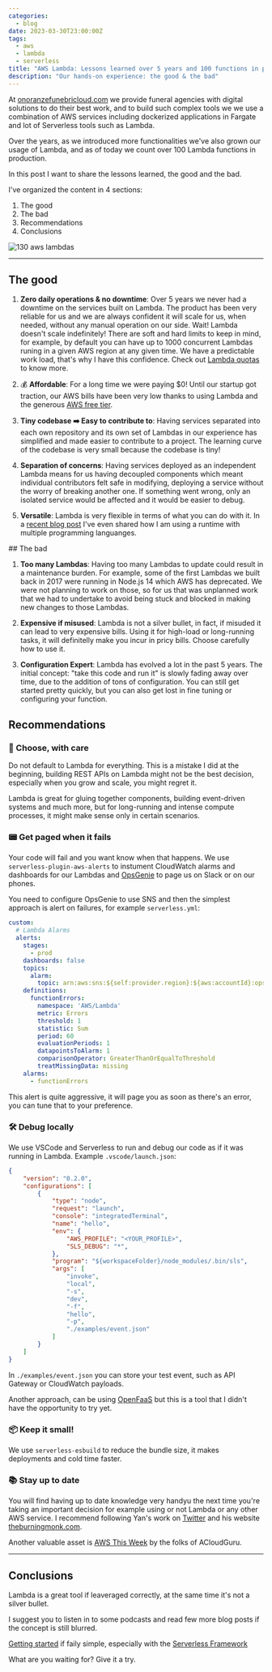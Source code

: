 ```yaml
---
categories:
  - blog
date: 2023-03-30T23:00:00Z
tags:
  - aws
  - lambda
  - serverless
title: "AWS Lambda: Lessons learned over 5 years and 100 functions in production"
description: "Our hands-on experience: the good & the bad"
---
```


At [onoranzefunebricloud.com](https://onoranzefunebricloud.com) we provide funeral agencies with digital solutions to do their best work, and to build such complex tools we we use a combination of AWS services including dockerized applications in Fargate and lot of Serverless tools such as Lambda.

Over the years, as we introduced more functionalities we've also grown our usage of Lambda, and as of today we count over 100 Lambda functions in production.

In this post I want to share the lessons learned, the good and the bad.

I've organized the content in 4 sections:

1. The good
2. The bad
3. Recommendations
4. Conclusions

![130 aws lambdas](https://dev-to-uploads.s3.amazonaws.com/uploads/articles/a8m6rnlfptfughh5b8hy.png)

---

## The good

1. **Zero daily operations & no downtime**: Over 5 years we never had a downtime on the services built on Lambda. The product has been very reliable for us and we are always confident it will scale for us, when needed, without any manual operation on our side. Wait! Lambda doesn't scale indefinitely! There are soft and hard limits to keep in mind, for example, by default you can have up to 1000 concurrent Lambdas runing in a given AWS region at any given time. We have a predictable work load, that's why I have this confidence. Check out [Lambda quotas](https://docs.aws.amazon.com/lambda/latest/dg/gettingstarted-limits.html) to know more.

2. 💰 **Affordable**: For a long time we were paying $0! Until our startup got traction, our AWS bills have been very low thanks to using Lambda and the generous [AWS free tier](https://aws.amazon.com/lambda/pricing/).

3. **Tiny codebase ➡️ Easy to contribute to**: Having services separated into each own repository and its own set of Lambdas in our experience has simplified and made easier to contribute to a project. The learning curve of the codebase is very small because the codebase is tiny!

4. **Separation of concerns**: Having services deployed as an independent Lambda means for us having decoupled components which meant individual contributors felt safe in modifying, deploying a service without the worry of breaking another one. If something went wrong, only an isolated service would be affected and it would be easier to debug.

5. **Versatile**: Lambda is very flexible in terms of what you can do with it. In a [recent blog post](https://dev.to/andreafalzetti/combining-nodejs-and-python-in-a-single-aws-lambda-function-53bl) I've even shared how I am using a runtime with multiple programming languanges.

## The bad

1. **Too many Lambdas**: Having too many Lambdas to update could result in a maintenance burden. For example, some of the first Lambdas we built back in 2017 were running in Node.js 14 which AWS has deprecated. We were not planning to work on those, so for us that was unplanned work that we had to undertake to avoid being stuck and blocked in making new changes to those Lambdas.

2. **Expensive if misused**: Lambda is not a silver bullet, in fact, if misuded it can lead to very expensive bills. Using it for high-load or long-running tasks, it will definitelly make you incur in pricy bills. Choose carefully how to use it.

3. **Configuration Expert**: Lambda has evolved a lot in the past 5 years. The initial concept: "take this code and run it" is slowly fading away over time, due to the addition of tons of configuration. You can still get started pretty quickly, but you can also get lost in fine tuning or configuring your function.

## Recommendations

### 🎯 Choose, with care

Do not default to Lambda for everything. This is a mistake I did at the beginning, building REST APIs on Lambda might not be the best decision, especially when you grow and scale, you might regret it.

Lambda is great for gluing together components, building event-driven systems and much more, but for long-running and intense compute processes, it might make sense only in certain scenarios.

### 📟 Get paged when it fails

Your code will fail and you want know when that happens. We use `serverless-plugin-aws-alerts` to instument CloudWatch alarms and dashboards for our Lambdas and [OpsGenie](https://www.atlassian.com/software/opsgenie) to page us on Slack or on our phones. 

You need to configure OpsGenie to use SNS and then the simplest approach is alert on failures, for example `serverless.yml`:

```yaml
custom:
  # Lambda Alarms
  alerts:
    stages:
      - prod
    dashboards: false
    topics:
      alarm:
        topic: arn:aws:sns:${self:provider.region}:${aws:accountId}:opsgenie
    definitions:
      functionErrors:
        namespace: 'AWS/Lambda'
        metric: Errors
        threshold: 1
        statistic: Sum
        period: 60
        evaluationPeriods: 1
        datapointsToAlarm: 1
        comparisonOperator: GreaterThanOrEqualToThreshold
        treatMissingData: missing
    alarms:
      - functionErrors
```

This alert is quite aggressive, it will page you as soon as there's an error, you can tune that to your preference.

### 🛠️ Debug locally

We use VSCode and Serverless to run and debug our code as if it was running in Lambda. Example `.vscode/launch.json`:

```json
{
    "version": "0.2.0",
    "configurations": [
        {
            "type": "node",
            "request": "launch",
            "console": "integratedTerminal",            
            "name": "hello",
            "env": {
                "AWS_PROFILE": "<YOUR_PROFILE>",
                "SLS_DEBUG": "*",
            },
            "program": "${workspaceFolder}/node_modules/.bin/sls",
            "args": [
                "invoke",
                "local",
                "-s",
                "dev",
                "-f",
                "hello",
                "-p",
                "./examples/event.json"
            ]
        }       
    ]
}
```

In `./examples/event.json` you can store your test event, such as API Gateway or CloudWatch payloads.

Another approach, can be using [OpenFaaS](https://www.openfaas.com/) but this is a tool that I didn't have the opportunity to try yet.

### 📦 Keep it small! 

We use `serverless-esbuild` to reduce the bundle size, it makes deployments and cold time faster.

### 📚 Stay up to date

You will find having up to date knowledge very handyu the next time you're taking an important decision for example using or not Lambda or any other AWS service. I recommend following Yan's work on [Twitter](https://twitter.com/theburningmonk) and his website [theburningmonk.com](https://theburningmonk.com/). 

Another valuable asset is [AWS This Week](https://acloudguru.com/videos/aws-this-week) by the folks of ACloudGuru.

---

## Conclusions

Lambda is a great tool if leaveraged correctly, at the same time it's not a silver bullet.

I suggest you to listen in to some podcasts and read few more blog posts if the concept is still blurred.

[Getting started](https://docs.aws.amazon.com/lambda/latest/dg/getting-started.html) if faily simple, especially with the [Serverless Framework](https://www.serverless.com/)

What are you waiting for? Give it a try.
